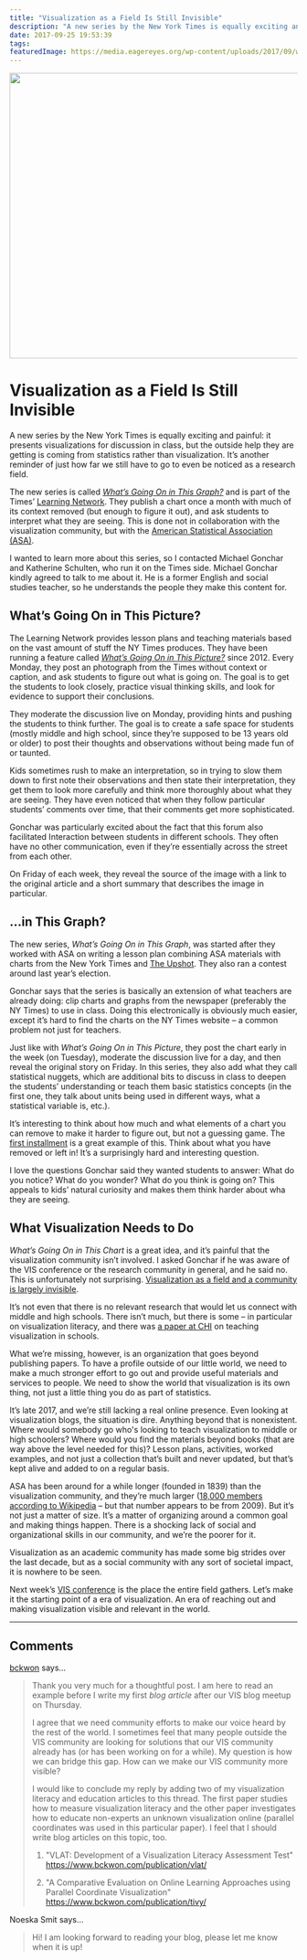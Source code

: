```yaml
---
title: "Visualization as a Field Is Still Invisible"
description: "A new series by the New York Times is equally exciting and painful: it presents visualizations for discussion in class, but the outside help they are getting is coming from statistics rather than visualization. It’s another reminder of just how far we still have to go to even be noticed as a research field."
date: 2017-09-25 19:53:39
tags: 
featuredImage: https://media.eagereyes.org/wp-content/uploads/2017/09/whats-going-on.jpg
---
```


<p align="center"><img src="https://media.eagereyes.org/wp-content/uploads/2017/09/whats-going-on.jpg" width="750" height="500" /></p>

# Visualization as a Field Is Still Invisible

A new series by the New York Times is equally exciting and painful: it presents visualizations for discussion in class, but the outside help they are getting is coming from statistics rather than visualization. It’s another reminder of just how far we still have to go to even be noticed as a research field.

The new series is called <a href="https://www.nytimes.com/column/whats-going-on-in-this-graph"><em>What’s Going On in This Graph?</em></a> and is part of the Times’ <a href="https://www.nytimes.com/section/learning">Learning Network</a>. They publish a chart once a month with much of its context removed (but enough to figure it out), and ask students to interpret what they are seeing. This is done not in collaboration with the visualization community, but with the <a href="http://www.amstat.org">American Statistical Association (ASA)</a>.

I wanted to learn more about this series, so I contacted Michael Gonchar and Katherine Schulten, who run it on the Times side. Michael Gonchar kindly agreed to talk to me about it. He is a former English and social studies teacher, so he understands the people they make this content for.

## What’s Going On in This Picture?

The Learning Network provides lesson plans and teaching materials based on the vast amount of stuff the NY Times produces. They have been running a feature called <a href="https://www.nytimes.com/column/learning-whats-going-on-in-this-picture"><em>What’s Going On in This Picture?</em></a> since 2012. Every Monday, they post an photograph from the Times without context or caption, and ask students to figure out what is going on. The goal is to get the students to look closely, practice visual thinking skills, and look for evidence to support their conclusions.

They moderate the discussion live on Monday, providing hints and pushing the students to think further. The goal is to create a safe space for students (mostly middle and high school, since they’re supposed to be 13 years old or older) to post their thoughts and observations without being made fun of or taunted.

Kids sometimes rush to make an interpretation, so in trying to slow them down to first note their observations and then state their interpretation, they get them to look more carefully and think more thoroughly about what they are seeing. They have even noticed that when they follow particular students’ comments over time, that their comments get more sophisticated.

Gonchar was particularly excited about the fact that this forum also facilitated Interaction between students in different schools. They often have no other communication, even if they’re essentially across the street from each other.

On Friday of each week, they reveal the source of the image with a link to the original article and a short summary that describes the image in particular.

## …in This Graph?

The new series, <em>What’s Going On in This Graph</em>, was started after they worked with ASA on writing a lesson plan combining ASA materials with charts from the New York Times and <a href="https://www.nytimes.com/section/upshot">The Upshot</a>. They also ran a contest around last year’s election.

Gonchar says that the series is basically an extension of what teachers are already doing: clip charts and graphs from the newspaper (preferably the NY Times) to use in class. Doing this electronically is obviously much easier, except it’s hard to find the charts on the NY Times website – a common problem not just for teachers.

Just like with <em>What’s Going On in This Picture</em>, they post the chart early in the week (on Tuesday), moderate the discussion live for a day, and then reveal the original story on Friday. In this series, they also add what they call statistical nuggets, which are additional bits to discuss in class to deepen the students’ understanding or teach them basic statistics concepts (in the first one, they talk about units being used in different ways, what a statistical variable is, etc.).

It’s interesting to think about how much and what elements of a chart you can remove to make it harder to figure out, but not a guessing game. The <a href="https://www.nytimes.com/2017/09/19/learning/whats-going-on-in-this-graph-sept-19-2017.html">first installment</a> is a great example of this. Think about what you have removed or left in! It’s a surprisingly hard and interesting question.

I love the questions Gonchar said they wanted students to answer: What do you notice? What do you wonder? What do you think is going on? This appeals to kids’ natural curiosity and makes them think harder about wha they are seeing.

## What Visualization Needs to Do

<em>What’s Going On in This Chart</em> is a great idea, and it’s painful that the visualization community isn’t involved. I asked Gonchar if he was aware of the VIS conference or the research community in general, and he said no. This is unfortunately not surprising. [Visualization as a field and a community is largely invisible](https://twitter.com/eagereyes/status/905795587487838208).

It’s not even that there is no relevant research that would let us connect with middle and high schools. There isn’t much, but there is some – in particular on visualization literacy, and there was <a href="https://www.microsoft.com/en-us/research/project/cest-la-vis-visualization-literacy-elementary-school/">a paper at CHI</a> on teaching visualization in schools.

What we’re missing, however, is an organization that goes beyond publishing papers. To have a profile outside of our little world, we need to make a much stronger effort to go out and provide useful materials and services to people. We need to show the world that visualization is its own thing, not just a little thing you do as part of statistics.

It’s late 2017, and we’re still lacking a real online presence. Even looking at visualization blogs, the situation is dire. Anything beyond that is nonexistent. Where would somebody go who's looking to teach visualization to middle or high schoolers? Where would you find the materials beyond books (that are way above the level needed for this)? Lesson plans, activities, worked examples, and not just a collection that’s built and never updated, but that’s kept alive and added to on a regular basis.

ASA has been around for a while longer (founded in 1839) than the visualization community, and they’re much larger (<a href="https://en.wikipedia.org/wiki/American_Statistical_Association">18,000 members according to Wikipedia</a> – but that number appears to be from 2009). But it’s not just a matter of size. It’s a matter of organizing around a common goal and making things happen. There is a shocking lack of social and organizational skills in our community, and we’re the poorer for it.

Visualization as an academic community has made some big strides over the last decade, but as a social community with any sort of societal impact, it is nowhere to be seen.

Next week’s <a href="http://ieeevis.org">VIS conference</a> is the place the entire field gathers. Let’s make it the starting point of a era of visualization. An era of reaching out and making visualization visible and relevant in the world.


<PostedBy />


<aside class="comments">

---
## Comments

<a href="http://bckwon.wordpress.com" rel="nofollow noopener" target="_blank">bckwon</a> says…
>	Thank you very much for a thoughtful post. I am here to read an example before I write my first *blog article* after our VIS blog meetup on Thursday.
>	
>	I agree that we need community efforts to make our voice heard by the rest of the world. I sometimes feel that many people outside the VIS community are looking for solutions that our VIS community already has (or has been working on for a while). My question is how we can bridge this gap. How can we make our VIS community more visible?
>	
>	I would like to conclude my reply by adding two of my visualization literacy and education articles to this thread. The first paper studies how to measure visualization literacy and the other paper investigates how to educate non-experts an unknown visualization online (parallel coordinates was used in this particular paper). I feel that I should write blog articles on this topic, too.
>	
>	1. "VLAT: Development of a Visualization Literacy Assessment Test"
>	https://www.bckwon.com/publication/vlat/
>	
>	2. "A Comparative Evaluation on Online Learning Approaches using Parallel Coordinate Visualization"
>	https://www.bckwon.com/publication/tivy/

Noeska Smit says…
>	Hi! I am looking forward to reading your blog, please let me know when it is up!

</aside>

